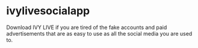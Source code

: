 # ivylivesocialapp
 Download IVY LIVE if you are tired of the fake accounts and paid advertisements that are as easy to use as all the social media you are used to.
